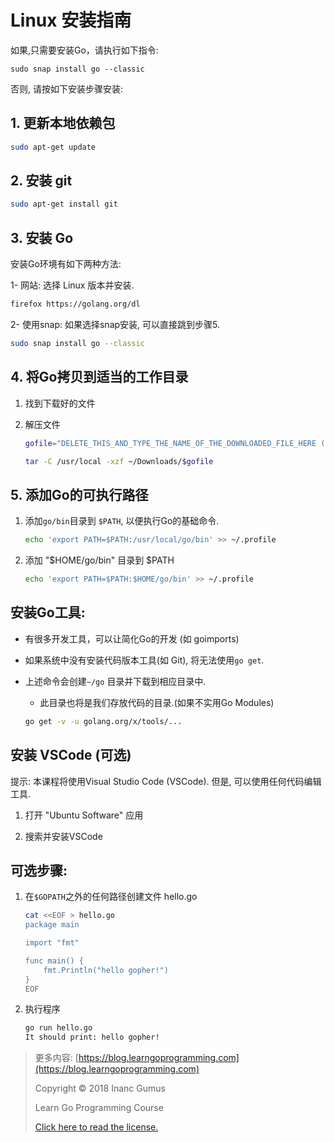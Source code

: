 # Linux 安装指南

如果,只需要安装Go，请执行如下指令:

    sudo snap install go --classic
    
否则, 请按如下安装步骤安装:

## 1. 更新本地依赖包

  ```bash
  sudo apt-get update
  ```

## 2. 安装 git

  ```bash
  sudo apt-get install git
  ```

## 3. 安装 Go

安装Go环境有如下两种方法:

1- 网站: 选择 Linux 版本并安装.

  ```bash
  firefox https://golang.org/dl
  ```

2- 使用snap: 如果选择snap安装, 可以直接跳到步骤5.

  ```bash
  sudo snap install go --classic
  ```

## 4. 将Go拷贝到适当的工作目录

1. 找到下载好的文件

2. 解压文件

    ```bash
    gofile="DELETE_THIS_AND_TYPE_THE_NAME_OF_THE_DOWNLOADED_FILE_HERE (替换为下载文件，省去后缀)"

    tar -C /usr/local -xzf ~/Downloads/$gofile
    ```

## 5. 添加Go的可执行路径

1. 添加`go/bin`目录到 `$PATH`, 以便执行Go的基础命令.

    ```bash
    echo 'export PATH=$PATH:/usr/local/go/bin' >> ~/.profile
    ```

2. 添加 "$HOME/go/bin" 目录到 $PATH

    ```bash
    echo 'export PATH=$PATH:$HOME/go/bin' >> ~/.profile
    ```

## 安装Go工具:

* 有很多开发工具，可以让简化Go的开发 (如 goimports)

* 如果系统中没有安装代码版本工具(如 Git), 将无法使用`go get`.

* 上述命令会创建`~/go` 目录并下载到相应目录中.

    * 此目录也将是我们存放代码的目录.(如果不实用Go Modules)

    ```bash
    go get -v -u golang.org/x/tools/...
    ```

## 安装 VSCode (可选)

提示: 本课程将使用Visual Studio Code (VSCode). 但是, 可以使用任何代码编辑工具.

1. 打开 "Ubuntu Software" 应用

2. 搜索并安装VSCode


## 可选步骤:

1. 在`$GOPATH`之外的任何路径创建文件 hello.go

    ```bash
    cat <<EOF > hello.go
    package main

    import "fmt"

    func main() {
        fmt.Println("hello gopher!")
    }
    EOF
    ```

2. 执行程序

    ```bash
    go run hello.go
    It should print: hello gopher!
    ```

<div style="page-break-after: always;"></div>

> 更多内容: [https://blog.learngoprogramming.com](https://blog.learngoprogramming.com)
>
> Copyright © 2018 Inanc Gumus
>
> Learn Go Programming Course
>
> [Click here to read the license.](https://creativecommons.org/licenses/by-nc-sa/4.0/)
